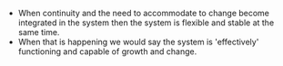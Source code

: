 - When continuity and the need to accommodate to change become integrated in the system then the system is flexible and stable at the same time. 
- When that is happening we would say the system is 'effectively' functioning and capable of growth and change.